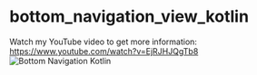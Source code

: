 # bottom_navigation_view_kotlin
Watch my YouTube video to get more information: https://www.youtube.com/watch?v=EjRJHJQgTb8
![Bottom Navigation Kotlin](https://user-images.githubusercontent.com/90105266/147440046-2ef5e83d-15cf-4991-9679-ce3ad2a93dea.png)
